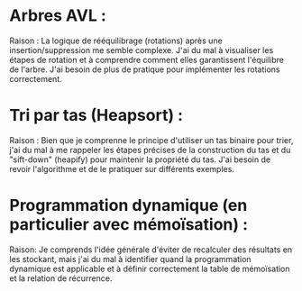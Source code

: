 # Arbres AVL :

Raison : La logique de rééquilibrage (rotations) après une insertion/suppression me semble complexe. J'ai du mal à visualiser les étapes de rotation et à comprendre comment elles garantissent l'équilibre de l'arbre. J'ai besoin de plus de pratique pour implémenter les rotations correctement.

# Tri par tas (Heapsort) :

Raison : Bien que je comprenne le principe d'utiliser un tas binaire pour trier, j'ai du mal à me rappeler les étapes précises de la construction du tas et du "sift-down" (heapify) pour maintenir la propriété du tas. J'ai besoin de revoir l'algorithme et de le pratiquer sur différents exemples.

# Programmation dynamique (en particulier avec mémoïsation) :

Raison: Je comprends l'idée générale d'éviter de recalculer des résultats en les stockant, mais j'ai du mal à identifier quand la programmation dynamique est applicable et à définir correctement la table de mémoïsation et la relation de récurrence.
